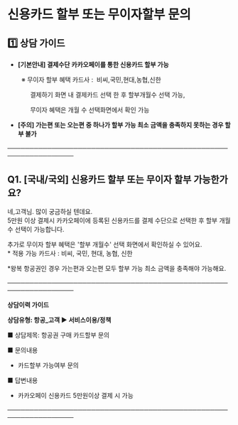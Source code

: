 # 신용카드 할부 또는 무이자할부 문의

**1️⃣ 상담 가이드**
--------------

* **[기본안내] 결제수단 카카오페이를 통한 신용카드 할부 가능**

        ※ 무이자 할부 혜택 카드사 :  비씨,국민,현대,농협,신한

             결제하기 화면 내 결제카드 선택 한 후 할부개월수 선택 가능,

             무이자 혜택은 개월 수 선택화면에서 확인 가능

* **[주의] 가는편 또는 오는편 중 하나가 할부 가능 최소 금액을 충족하지 못하는 경우 할부 불가**

─────────────────────────────────────────────────────────────────

**Q1. [국내/국외] 신용카드 할부 또는 무이자 할부 가능한가요?**
----------------------------------------

네,고객님. 많이 궁금하실 텐데요.  
5만원 이상 결제시 카카오페이에 등록된 신용카드를 결제 수단으로 선택한 후 할부 개월 수 선택이 가능합니다.

추가로 무이자 할부 혜택은 '할부 개월수' 선택 화면에서 확인하실 수 있어요.  
\* 적용 가능 카드사 : 비씨, 국민, 현대, 농협, 신한

\*왕복 항공권인 경우 가는편과 오는편 모두 할부 가능 최소 금액을 충족해야 가능해요.

─────────────────────────────────────────────────────────────────

**상담이력 가이드**

**상담유형: 항공\_고객 ▶ 서비스이용/정책**

■ 상담제목: 항공권 구매 카드할부 문의

■ 문의내용  
- 카드할부 가능여부 문의

■ 답변내용  
- 카카오페이 신용카드 5만원이상 결제 시 가능 

─────────────────────────────────────────────────────────────────